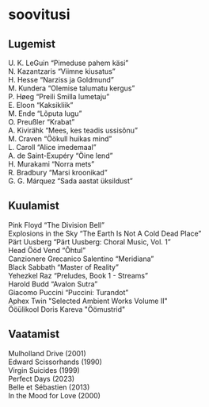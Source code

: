 # soovitusi

## Lugemist
U. K. LeGuin “Pimeduse pahem käsi”  
N. Kazantzaris “Viimne kiusatus”  
H. Hesse “Narziss ja Goldmund”  
M. Kundera “Olemise talumatu kergus”  
P. Høeg “Preili Smilla lumetaju”  
E. Eloon “Kaksikliik”  
M. Ende “Lõputa lugu”  
O. Preußler “Krabat”  
A. Kivirähk “Mees, kes teadis ussisõnu”  
M. Craven “Öökull huikas mind”  
L. Caroll “Alice imedemaal”  
A. de Saint-Exupéry “Öine lend”  
H. Murakami “Norra mets”  
R. Bradbury “Marsi kroonikad”  
G. G. Márquez “Sada aastat üksildust”  

## Kuulamist
Pink Floyd “The Division Bell”  
Explosions in the Sky “The Earth Is Not A Cold Dead Place”  
Pärt Uusberg “Pärt Uusberg: Choral Music, Vol. 1”  
Head Ööd Vend “Õhtul”  
Canzionere Grecanico Salentino “Meridiana”  
Black Sabbath “Master of Reality”  
Yehezkel Raz “Preludes, Book 1 - Streams”  
Harold Budd “Avalon Sutra”  
Giacomo Puccini “Puccini: Turandot”  
Aphex Twin "Selected Ambient Works Volume II"  
Ööülikool Doris Kareva "Öömustrid"  

## Vaatamist
Mulholland Drive (2001)  
Edward Scissorhands (1990)  
Virgin Suicides (1999)  
Perfect Days (2023)  
Belle et Sébastien (2013)  
In the Mood for Love (2000)  

